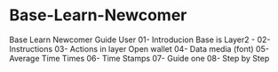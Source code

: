 # Base-Learn-Newcomer
Base Learn Newcomer Guide User
01- Introducion
 Base is Layer2 - 
02- Instructions
03- Actions in layer
 Open wallet
04- Data media
(font)
05- Average Time
 Times
06- Time Stamps
07- Guide one
08- Step by Step 
